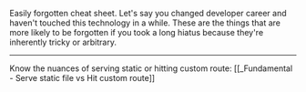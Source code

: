 Easily forgotten cheat sheet. Let's say you changed developer career and haven't touched this technology in a while. These are the things that are more likely to be forgotten if you took a long hiatus because they're inherently tricky or arbitrary.

---

Know the nuances of serving static or hitting custom route: [[_Fundamental - Serve static file vs Hit custom route]]
